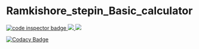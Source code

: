 # Ramkishore_stepin_Basic_calculator


<a href="https://frontend.code-inspector.com/public/user/github/thetalentedramkishore">
   <img src="https://code-inspector.com/public/badge/user/github/thetalentedramkishore?style=light" alt="code inspector badge" />
   <img src="https://www.code-inspector.com/project/27593/score/svg" />
   <img src="https://www.code-inspector.com/project/27593/status/svg" />
</a>

[![Codacy Badge](https://app.codacy.com/project/badge/Grade/e5535d7ecb004bfea3733b8d29e539c7)](https://www.codacy.com/gh/thetalentedramkishore/Ramkishore_stepin_calculator/dashboard?utm_source=github.com&amp;utm_medium=referral&amp;utm_content=thetalentedramkishore/Ramkishore_stepin_calculator&amp;utm_campaign=Badge_Grade)







































